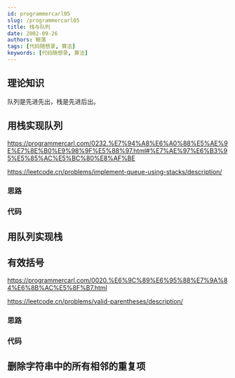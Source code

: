 ```yaml
---
id: programmercarl05
slug: /programmercarl05
title: 栈与队列
date: 2002-09-26
authors: 鲸落
tags: [代码随想录, 算法]
keywords: [代码随想录, 算法]
---
```






## 理论知识

队列是先进先出，栈是先进后出。



## 用栈实现队列

https://programmercarl.com/0232.%E7%94%A8%E6%A0%88%E5%AE%9E%E7%8E%B0%E9%98%9F%E5%88%97.html#%E7%AE%97%E6%B3%95%E5%85%AC%E5%BC%80%E8%AF%BE

https://leetcode.cn/problems/implement-queue-using-stacks/description/



### 思路

### 代码



## 用队列实现栈

## 有效括号

https://programmercarl.com/0020.%E6%9C%89%E6%95%88%E7%9A%84%E6%8B%AC%E5%8F%B7.html

https://leetcode.cn/problems/valid-parentheses/description/



### 思路

### 代码





## 删除字符串中的所有相邻的重复项

































































